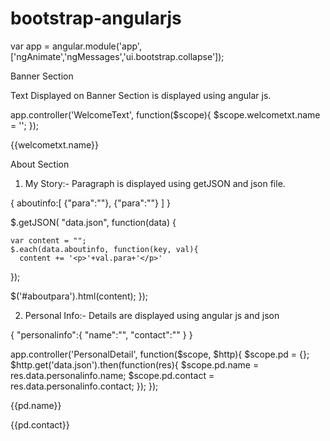 # bootstrap-angularjs

<body ng-app="app"></body>

var app = angular.module('app',['ngAnimate','ngMessages','ui.bootstrap.collapse']);



Banner Section

Text Displayed on Banner Section is displayed using angular js.

 app.controller('WelcomeText', function($scope){
      $scope.welcometxt.name = '';
  });

  <div ng-controller = "WelcomeText"></div>
  <p>{{welcometxt.name}}</p>

About Section

  1. My Story:- Paragraph is displayed using getJSON and json file.

  {
    aboutinfo:[
      {"para":""},
      {"para":""}
    ]
  }

  $.getJSON( "data.json", function(data) {

    var content = "";
    $.each(data.aboutinfo, function(key, val){
      content += '<p>'+val.para+'</p>'
   });

   $('#aboutpara').html(content);
 });

 2. Personal Info:- Details are displayed using angular js and json

 {
   "personalinfo":{
     "name":"",
     "contact":""
   }
 }

 app.controller('PersonalDetail', function($scope, $http){
   $scope.pd = {};
   $http.get('data.json').then(function(res){
     $scope.pd.name = res.data.personalinfo.name;
     $scope.pd.contact = res.data.personalinfo.contact;
   });
});

<div ng-controller = "PersonalDetail"></div>
<p>{{pd.name}}</p>
<p>{{pd.contact}}</p>

  
